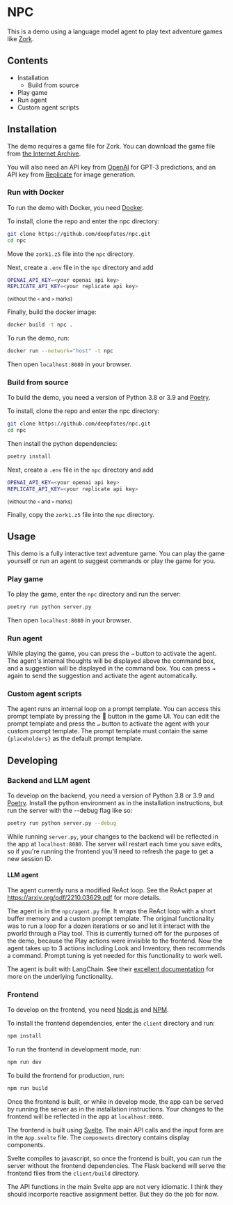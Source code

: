 # NPC

This is a demo using a language model agent to play text adventure games like [Zork](https://en.wikipedia.org/wiki/Zork).

## Contents
- Installation
    - Build from source
- Play game
- Run agent
- Custom agent scripts

## Installation

The demo requires a game file for Zork. You can download the game file from [the Internet Archive](https://archive.org/download/Zork1Release88Z-machineFile/zork1.z5).

You will also need an API key from [OpenAI](https://openai.com/api/pricing/) for GPT-3 predictions, and an API key from [Replicate](https://replicate.com/pricing) for image generation. 

### Run with Docker

To run the demo with Docker, you need [Docker](https://www.docker.com/). 

To install, clone the repo and enter the npc directory:

```bash
git clone https://github.com/deepfates/npc.git
cd npc
```

Move the `zork1.z5` file into the `npc` directory.

Next, create a `.env` file in the `npc` directory and add
   
```bash
OPENAI_API_KEY=<your openai api key>
REPLICATE_API_KEY=<your replicate api key>
```
<small>(without the `<` and `>` marks)</small>

Finally, build the docker image:

```bash
docker build -t npc .
```

To run the demo, run:

```bash
docker run --network="host" -t npc
```

Then open `localhost:8080` in your browser.


### Build from source

To build the demo, you need a version of Python 3.8 or 3.9 and [Poetry](https://python-poetry.org/). 

To install, clone the repo and enter the npc directory:

```bash
git clone https://github.com/deepfates/npc.git
cd npc
```

Then install the python dependencies:

```bash
poetry install
```

Next, create a `.env` file in the `npc` directory and add
   
```bash
OPENAI_API_KEY=<your openai api key>
REPLICATE_API_KEY=<your replicate api key>
```
<small>(without the `<` and `>` marks)</small>


Finally, copy the `zork1.z5` file into the `npc` directory. 

## Usage

This demo is a fully interactive text adventure game. You can play the game yourself or run an agent to suggest commands or play the game for you. 

### Play game

To play the game, enter the `npc` directory and run the server:

```bash
poetry run python server.py
```
    
Then open `localhost:8080` in your browser.

### Run agent

While playing the game, you can press the `⇥` button to activate the agent. The agent's internal thoughts will be displayed above the command box, and a suggestion will be displayed in the command box. You can press `⇥` again to send the suggestion and activate the agent automatically.

### Custom agent scripts

The agent runs an internal loop on a prompt template. You can access this prompt template by pressing the 📜 button in the game UI. You can edit the prompt template and press the `↵` button to activate the agent with your custom prompt template. The prompt template must contain the same `{placeholders}` as the default prompt template.


## Developing

### Backend and LLM agent

To develop on the backend, you need a version of Python 3.8 or 3.9 and [Poetry](https://python-poetry.org/). Install the python environment as in the installation instructions, but run the server with the --debug flag like so:

```bash
poetry run python server.py --debug
```


While running `server.py`, your changes to the backend will be reflected in the app at `localhost:8080`. The server will restart each time you save edits, so if you're running the frontend you'll need to refresh the page to get a new session ID.

#### LLM agent

The agent currently runs a modified ReAct loop. See the ReAct paper at https://arxiv.org/pdf/2210.03629.pdf for more details. 

The agent is in the `npc/agent.py` file. It wraps the ReAct loop with a short buffer memory and a custom prompt template. The original functionality was to run a loop for a dozen iterations or so and let it interact with the pworld through a Play tool. This is currently turned off for the purposes of the demo, because the Play actions were invisible to the frontend. Now the agent takes up to 3 actions including Look and Inventory, then recommends a command. Prompt tuning is yet needed for this functionality to work well.

The agent is built with LangChain. See their [excellent documentation](https://langchain.readthedocs.io/en/latest/modules/agents/how_to_guides.html) for more on the underlying functionality.

### Frontend

To develop on the frontend, you need [Node.js](https://nodejs.org/en/) and [NPM](https://www.npmjs.com/).

To install the frontend dependencies, enter the `client` directory and run:

```bash
npm install
```

To run the frontend in development mode, run:

```bash
npm run dev
```

To build the frontend for production, run:

```bash
npm run build
```

Once the frontend is built, or while in develop mode, the app can be served by running the server as in the installation instructions. Your changes to the frontend will be reflected in the app at `localhost:8080`.

The frontend is built using [Svelte](https://svelte.dev/). The main API calls and the input form are in the `App.svelte` file. The `components` directory contains display components. 

Svelte compiles to javascript, so once the frontend is built, you can run the server without the frontend dependencies. The Flask backend will serve the frontend files from the `client/build` directory.

The API functions in the main Svelte app are not very idiomatic. I think they should incorporte reactive assignment better. But they do the job for now.